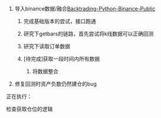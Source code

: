 1. 导入binance数据/融合[Backtrading-Python-Binance-Public](https://github.com/xiekunyan-flow/Backtrading-Python-Binance-Public)
   1. 完成基础版本的尝试，接口跑通

   2. 研究下getbars的链路，首先尝试将k线数据可以正确回测

   3. 研究下读取订单数据

   4. [待完成]获取一段时间内所有数据
      1. 将数据整合

2. 修复回测时资产负数仍然建仓的bug



正在执行：

检查获取仓位的逻辑